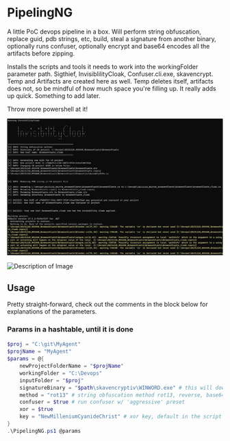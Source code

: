 # PipelingNG

A little PoC devops pipeline in a box. Will perform string obfuscation, replace guid, pdb strings, etc, build, steal a signature from another binary, optionally runs confuser, optionally encrypt and base64 encodes all the artifacts before zipping.   

Installs the scripts and tools it needs to work into the workingFolder parameter path. Sigthief, InvisiblilityCloak, Confuser.cli.exe, skavencrypt. Temp and Artifacts are created here as well. Temp deletes itself, artifacts does not, so be mindful of how much space you're filling up. It really adds up quick. Something to add later.

Throw more powershell at it!

![Description of Image](assets/browserblasts1.png)

![Description of Image](assets/browserblats2.png)

## Usage
Pretty straight-forward, check out the comments in the block below for explanations of the parameters.

### Params in a hashtable, until it is done

```powershell
$proj = "C:\git\MyAgent"
$projName = "MyAgent"
$params = @{
    newProjectFolderName = "$projName"
    workingFolder = "C:\Devops"    
    inputFolder = "$proj"
    signatureBinary = "$path\skavencryptiv\WINWORD.exe" # this will download as part of the script but can specify
    method = "rot13" # string obfuscation method rot13, reverse, base64, none
    confuser = $true # run confuser w/ 'aggressive' preset
    xor = $true 
    key = "NewMilleniumCyanideChrist" # xor key, default in the script as well if you choose xor and dont give a key
}
.\PipelingNG.ps1 @params
```

